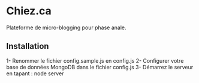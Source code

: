 Chiez.ca
====================
Plateforme de micro-blogging pour phase anale.

Installation
---------------------
1- Renommer le fichier config.sample.js en config.js
2- Configurer votre base de données MongoDB dans le fichier config.js
3- Démarrez le serveur en tapant : node server